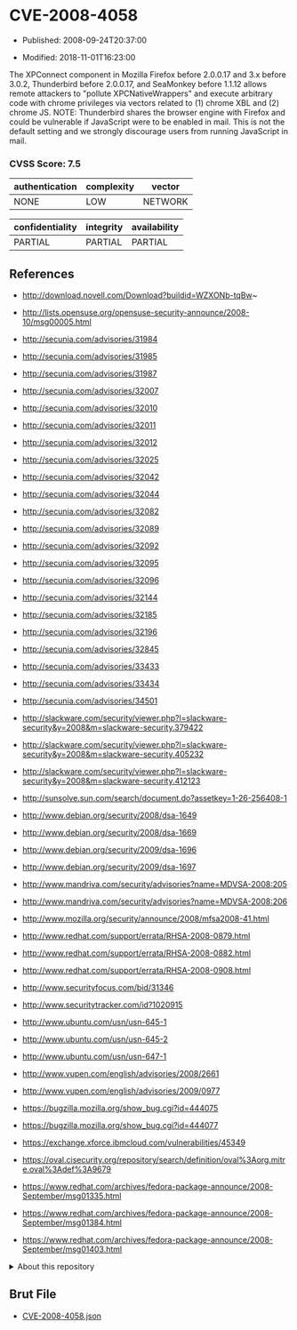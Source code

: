 # CVE-2008-4058

- Published: 2008-09-24T20:37:00

- Modified: 2018-11-01T16:23:00

The XPConnect component in Mozilla Firefox before 2.0.0.17 and 3.x before 3.0.2, Thunderbird before 2.0.0.17, and SeaMonkey before 1.1.12 allows remote attackers to "pollute XPCNativeWrappers" and execute arbitrary code with chrome privileges via vectors related to (1) chrome XBL and (2) chrome JS. NOTE: Thunderbird shares the browser engine with Firefox and could be vulnerable if JavaScript were to be enabled in mail. This is not the default setting and we strongly discourage users from running JavaScript in mail.

### CVSS Score: **7.5**

| authentication | complexity | vector |
| --- | --- | --- |
| NONE | LOW | NETWORK |

| confidentiality | integrity | availability |
| --- | --- | --- |
| PARTIAL | PARTIAL | PARTIAL |

## References

* http://download.novell.com/Download?buildid=WZXONb-tqBw~

* http://lists.opensuse.org/opensuse-security-announce/2008-10/msg00005.html

* http://secunia.com/advisories/31984

* http://secunia.com/advisories/31985

* http://secunia.com/advisories/31987

* http://secunia.com/advisories/32007

* http://secunia.com/advisories/32010

* http://secunia.com/advisories/32011

* http://secunia.com/advisories/32012

* http://secunia.com/advisories/32025

* http://secunia.com/advisories/32042

* http://secunia.com/advisories/32044

* http://secunia.com/advisories/32082

* http://secunia.com/advisories/32089

* http://secunia.com/advisories/32092

* http://secunia.com/advisories/32095

* http://secunia.com/advisories/32096

* http://secunia.com/advisories/32144

* http://secunia.com/advisories/32185

* http://secunia.com/advisories/32196

* http://secunia.com/advisories/32845

* http://secunia.com/advisories/33433

* http://secunia.com/advisories/33434

* http://secunia.com/advisories/34501

* http://slackware.com/security/viewer.php?l=slackware-security&y=2008&m=slackware-security.379422

* http://slackware.com/security/viewer.php?l=slackware-security&y=2008&m=slackware-security.405232

* http://slackware.com/security/viewer.php?l=slackware-security&y=2008&m=slackware-security.412123

* http://sunsolve.sun.com/search/document.do?assetkey=1-26-256408-1

* http://www.debian.org/security/2008/dsa-1649

* http://www.debian.org/security/2008/dsa-1669

* http://www.debian.org/security/2009/dsa-1696

* http://www.debian.org/security/2009/dsa-1697

* http://www.mandriva.com/security/advisories?name=MDVSA-2008:205

* http://www.mandriva.com/security/advisories?name=MDVSA-2008:206

* http://www.mozilla.org/security/announce/2008/mfsa2008-41.html

* http://www.redhat.com/support/errata/RHSA-2008-0879.html

* http://www.redhat.com/support/errata/RHSA-2008-0882.html

* http://www.redhat.com/support/errata/RHSA-2008-0908.html

* http://www.securityfocus.com/bid/31346

* http://www.securitytracker.com/id?1020915

* http://www.ubuntu.com/usn/usn-645-1

* http://www.ubuntu.com/usn/usn-645-2

* http://www.ubuntu.com/usn/usn-647-1

* http://www.vupen.com/english/advisories/2008/2661

* http://www.vupen.com/english/advisories/2009/0977

* https://bugzilla.mozilla.org/show_bug.cgi?id=444075

* https://bugzilla.mozilla.org/show_bug.cgi?id=444077

* https://exchange.xforce.ibmcloud.com/vulnerabilities/45349

* https://oval.cisecurity.org/repository/search/definition/oval%3Aorg.mitre.oval%3Adef%3A9679

* https://www.redhat.com/archives/fedora-package-announce/2008-September/msg01335.html

* https://www.redhat.com/archives/fedora-package-announce/2008-September/msg01384.html

* https://www.redhat.com/archives/fedora-package-announce/2008-September/msg01403.html

<details>
<summary>About this repository</summary> 

  This repository is part of the project [Live Hack CVE](https://github.com/Live-Hack-CVE). Main website can be found [www.live-hack.org](https://www.live-hack.org) 
  
  Made by [Sn0wAlice](https://github.com/Sn0wAlice) for the people that care about security and need to have a feed of the latest CVEs. Hope you enjoy it, don't forget to star the repo and follow me on [Twitter](https://twitter.com/Sn0wAlice) and [Github](https://github.com/Sn0wAlice). And that is my [personnal website](https://www.alice-snow.me/)

  - [Home Page](https://github.com/Live-Hack-CVE)
  - [Framework](https://github.com/Live-Hack-CVE/cve-framework)
  - [CVE database](https://github.com/Live-Hack-CVE/full_database)
  - [Changelog](https://github.com/Live-Hack-CVE/Changelog)
</details>

## Brut File

* [CVE-2008-4058.json](https://raw.githubusercontent.com/Live-Hack-CVE/full_database/main/cves/2008/CVE-2008-4058.json)

